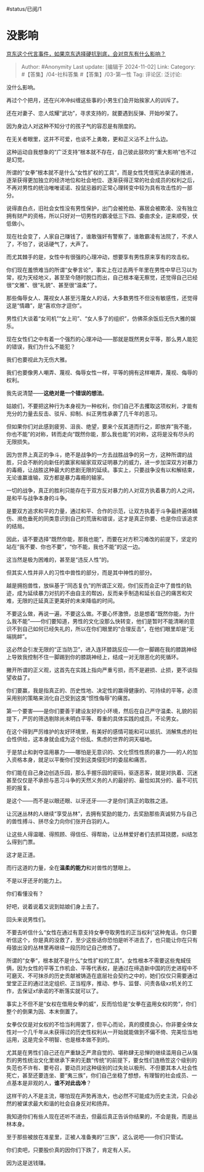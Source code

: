 #status/已阅/1 

# 没影响
[京东这个代言事件，如果京东选择硬抗到底，会对京东有什么影响？](https://www.zhihu.com/question/1566098757/answer/20759160870)

> Author: #Anonymity
> Last update: [编辑于 2024-11-02]
> Link:
> Category: #【答集】/04-社科答集 #【答集】/03-第一性
> Tag:
> 评论区:
> 泛讨论:

没什么影响。

再过个个把月，还在兴冲冲纠缠这些事的小男生们会开始挨家人的训斥了。

还在对妻子、恋人炫耀“武功”，寻求支持的，就要遇到反弹、开始吵架了。

因为身边人对这种不知分寸的孩子气的容忍是有限度的。

在无关者眼里，这并不可爱，也谈不上勇敢，更和正义沾不上什么边。

这种运动自我想象的“广泛支持”根本就不存在，自己彼此鼓吹的“重大影响”也不过是幻觉。

所谓的“女拳”根本就不是什么“女性扩权的工具”，而是女性凭借宪法承诺的推进，逐渐获得更加独立的经济地位和社会地位、逐渐获得正常的社会成员的权利之后，不再对男性的统治唯唯诺诺、投鼠忌器的正常心理转变中较为具有攻击性的一部分。

说得直白点，旧社会女性没有男性保护，出门会被抢劫、寡居会被欺凌、没有独立拥有财产的资格，所以只好对一切男性的霸凌低三下四、委曲求全，逆来顺受，伏低做小。

现在社会变了，人家自己赚钱了，谁敢强奸有警察了，谁敢霸凌有法院了，不求人了，不怕了，说话硬气了，大声了。

而尤其棘手的是，女性中有很强的心理冲动，想要享有男性原来享有的攻击权。

你们现在羞愤难当的所谓“女拳言论”，事实上在过去两千年里在男性中早已习以为常，视为天经地义，甚至至今随时脱口而出，自己根本毫无察觉，还觉得自己已经很“文雅”、很“礼貌”、甚至很“温柔”了。

那些侮辱女人、蔑视女人甚至污蔑女人的话，大多数男性不但没有敏感性，还觉得这是“情趣”，是“喜欢你才逗你”。

男性们大谈着“女司机”“女上司”、“女人多了的组织”，仿佛茶余饭后无伤大雅的娱乐。

现在女性们之中有着一个强烈的心理冲动——那就是既然男女平等，那么男人能犯的错误，我们为什么不能犯？

我们也要视此为无伤大雅。

我们也要像男人嘲弄、蔑视、侮辱女性一样，平等的拥有这样嘲弄，蔑视、侮辱的权利。

我先说清楚——**这绝对是一个错误的想法**。

姑娘们，不要把这种行为本身视为一种权利，你们自己不去攫取这项权利，才能有充分的力量去反击、驳斥、抑制、纠正男性承袭了几千年的恶习。

但如果你们对此感到疲劳、沮丧、绝望，要来个反其道而行之，即放弃“我不能，你也不能”的对称，转而走向“既然你能，那么我也能”的对称，这将是没有尽头的无限损失。

因为世界上真正的争斗，绝不是战争的一方去战胜战争的另一方，这种所谓的战胜，只会不断的向新任的赢家和输家双双证明暴力的威力，进一步加深双方对暴力的毒瘾，让战胜这种最大的悲剧无限的延续。事实上，只要战争没有以和解结束，无论谁赢谁输，双方都是暴力毒瘾的输家。

一切的战争，真正的胜利只能存在于双方反对暴力的人对双方执着暴力的人之间，是和平与战争本身的斗争。

是要双方追求和平的力量，通过和平、合作的示范，让双方执着于斗争最终遍体鳞伤、濒危垂死的同类意识到自己的荒唐和错误，这才是真正你要、也是你应该追求的结局。

因此，请不要选择“既然你能，那我也能”，而要在对方积习难改的前提下，坚定的站在“我不要、你也不要”，“你不能，我也不能”的这一边。

这当然是极为困难的，甚至是“违反人性”的。

但其实人性并非人的习性中兽性的部分，而是其中神性的部分。

越是拥抱兽性，放纵基于“同态复仇”的所谓正义观，你们反而会正中了兽性的轨迹，成为延续暴力对抗的不由自主的帮凶，反而亲手制造和延长自己的痛苦和灾难，无限的迁延真正更美好的未来降临的时间。

不要这么做，再说一遍，不要这么做。不要心怀激愤，总是想着“既然你能，为什么我不能”——你们要知道，男性的文化没那么快转变，他们是暂时不能清晰的意识不到自己如何已经失礼的，所以在你们眼里的“合理反击”，在他们眼里却是“无端挑衅”。

这必然会引发无限的“正当防卫”，进入连环膝跳反应——你一脚踢在我的膝跳神经上导致我控制不住一脚踢到你的膝跳神经上，结成一对无限恶化的死循环。

撇开所谓的正义观，这首先在实践上指向严重亏损，而不是避损、止损，更不谈指望收益了。

你们要赢，我是指真正的、历史性地、决定性的赢得健康的、可持续的平等，必须采用别的策略来消化自己受到这类“惯性侮辱”的痛苦。

第一个要害——是你们要善于建设友好的小环境，然后在自己严守温柔、礼貌的前提下，严厉的筛选剔除尚未明白平等、尊重的具体实践的成员，不论男女。

在这个得到严厉维护的友好环境里，有美好的感情可能和可以抵抗、消解焦虑的社会性供给，这本身就会成为这个纷乱、焦虑的世界的洞天福地。

于是禁止和剥夺滥用暴力——哪怕是无意识的、文化惯性性质的暴力——的人的加入资格本身，就足以平衡你们受到这类侵犯时的委屈和痛苦。

你们能在自己身边创造乐园，那么手握乐园的密码，驱逐恶客，就是对执着、沉迷甚至仅仅是不承担与恶习斗争的天然义务的人的最好的、最恰如其分的、最不可抗拒的报复。

是这个——而不是以眼还眼、以牙还牙——才是你们真正的取胜之道。

让沉迷丛林的人继续“享受丛林”，去拥有奖励的能力，去奖励那些真诚努力与自己的兽性搏斗、拼尽全力向你们张开白羽的人。

让这些人得温暖、得照顾、得信任、得帮助，让丛林爱好者们去抓耳挠腮，纠结怎么得到门票。

这才是正道。

而行这道的力量，全在**温柔的能力**和对兽性的慧眼上。

不是以牙还牙的能力上。

你们看懂没有？

好吧，说着说着又说到姑娘们身上去了。

回头来说男性们。

不要去听信什么“女性在通过有意支持女拳夺取男性的正当权利”这种鬼话，你只要听信这个，你是真的没救了，至少这些话你恐怕是听不进去了，也只能让你在只有母狼出没的丛林里再继续一段历险记自己修炼了。

所谓的“女拳“，根本就不是什么“女性扩权的工具”。女性根本不需要这些鬼蜮伎俩，因为女性的平等工作机会、平等代表权，是通过在缔造新中国的历史进程中不可磨灭、不可抹杀的历史贡献被铸造在底层社会契约之中的，她们仅仅只需要通过堂堂正正的通过法定组织、正当程序，推动、参与、监督、问责各级xz机关的工作，去保证xf承诺的不断落实就可以了。

事实上不但不是“女权在借用女拳的威”，反而恰恰是“女拳在盗用女权的势”，你们整个的倒果为因、本末倒置了。

女拳仅仅是对女权的不恰当利用罢了，但平心而论，真的摸摸良心，你非要全体女性对一个几千年从未获得过的历史性权利从一开始就能做到不偏不倚、完美恰当地运用，这是完全不明智、也是根本做不到的。

尤其是在男性们自己还在严重缺乏严肃自觉的、堪称肆无忌惮的继续滥用自己从强烈的男性统治文化里继承下来的无数“传统”的前提下，要女性们连杨笠这个级别的失范也不许有、要号召，要动员对这种级别的过失处以极刑、不但要其本人社会性死亡，甚至还要连坐、要“夷三族”，你们自己坐稳了想想，有理智的社会成员、一点基本是非观的人，**谁不对此齿冷**？

这样干的人不是主流，哪怕现在声势再浩大，也必然不可能成为历史主流，只会必然的被谋求最大和谐的社会自身反对和扬弃。

我知道你们有些人现在还听不进去，但最后真正告诉你结果的，不会是我，而是丛林本身。

至于那些被放在准星里，正被人准备夷的“三族”，这么说吧——你们只管试。

你们卖吧，只要股价真的因你们下跌了，肯定有人买。

因为这是送钱赚。
